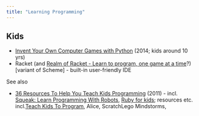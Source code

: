 ```yaml
---
title: "Learning Programming"
---
```

## Kids

  - [Invent Your Own Computer Games with Python](https://inventwithpython.com/) (2014; kids around 10 yrs)
  - Racket (and [Realm of Racket - Learn to program, one game at a time](https://realmofracket.com/about.html)?) \[variant of Scheme\] - built-in user-friendly IDE

See also

  - [36 Resources To Help You Teach Kids Programming](https://regulargeek.com/2011/07/20/36-resources-to-help-you-teach-kids-programming/ "36 Resources To Help You Teach Kids Programming") (2011) - incl. [Squeak: Learn Programming With Robots](https://www.amazon.com/gp/product/1590594916/ref=as_li_qf_sp_asin_tl?ie=UTF8&tag=regulargeek-20&linkCode=as2&camp=217145&creative=399369&creativeASIN=1590594916), [Ruby for kids](https://ruby4kids.com/ruby4kids); resources etc. incl.[Teach Kids To Program](https://www.teachkidstoprogram.com/), Alice, ScratchLego Mindstorms,
